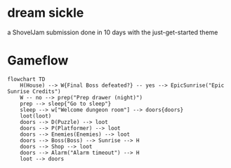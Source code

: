 # dream sickle

a ShovelJam submission done in 10 days with the just-get-started theme

# Gameflow

```mermaid
flowchart TD
	H(House) --> W{Final Boss defeated?} -- yes --> EpicSunrise("Epic Sunrise Credits")
	W -- no --> prep("Prep drawer (night)")
	prep --> sleep{"Go to sleep"}
	sleep --> w["Welcome dungeon room"] --> doors{doors}
	loot(loot)
	doors --> D(Puzzle) --> loot
	doors --> P(Platformer) --> loot
	doors --> Enemies(Enemies) --> loot
	doors --> Boss(Boss) --> Sunrise --> H
	doors --> Shop --> loot
	doors --> Alarm("Alarm timeout") --> H
	loot --> doors
```
